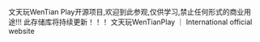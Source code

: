 文天玩WenTian Play开源项目,欢迎到此参观,仅供学习,禁止任何形式的商业用途!!!
此存储库将持续更新！！！
文天玩WenTianPlay ｜ International official website
